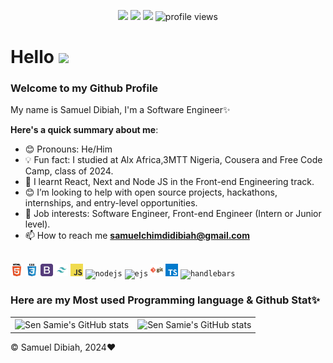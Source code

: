 <p align="center">
    <a href="https://github.com/SammyCouldHelp"><img src="https://img.shields.io/badge/status-updating-yellow.svg"></a>
    <a href="https://github.com/SammyCouldHelp?tab=repositories"><img src="https://img.shields.io/github/contributors/sensamie1/sensamie1?color=blueviolet"></a>
    <a href="https://github.com/SammyCouldHelp"><img src="https://img.shields.io/github/stars/sensamie1.svg?color=blue&logo=github"></a>
    <img src="https://komarev.com/ghpvc/?username=SammyCouldHelp&color=green&style=for-the-badge" alt="profile views">
</p>

<h1 align="left">Hello <img src="https://media.giphy.com/media/hvRJCLFzcasrR4ia7z/giphy.gif" width="30"></h1>
<h3>Welcome to my Github Profile</h3>
<p>My name is Samuel Dibiah, I'm a Software Engineer✨</p>

<!-- [![Linkedin Badge](https://img.shields.io/badge/-SAMUELDIBIAH_-blue?style=for-the-badge&logo=Linkedin&logoColor=white&link=[https://www.linkedin.com/in/sammycouldhelp?utm_source=share&utm_campaign=share_via&utm_content=profile&utm_medium=android_app](https://www.linkedin.com/in/sammycouldhelp?utm_source=share&utm_campaign=share_via&utm_content=profile&utm_medium=android_app))]([www.linkedin.com/in/sammycouldhelp](https://www.linkedin.com/in/sammycouldhelp?utm_source=share&utm_campaign=share_via&utm_content=profile&utm_medium=android_app)) -->

**Here's a quick summary about me**:

- 😊 Pronouns: He/Him </br>
- 💡 Fun fact: I studied at Alx Africa,3MTT Nigeria, Cousera and Free Code Camp, class of 2024.</br>
- 🌱 I learnt React, Next and Node JS in the Front-end Engineering track.</br>
- 😊 I’m looking to help with open source projects, hackathons, internships, and entry-level opportunities.</br>
- 💼 Job interests: Software Engineer, Front-end Engineer (Intern or Junior level).</br>
- 📫 How to reach me <a href = "mailto: samuelchimdidibiah@gmail.com"><b>samuelchimdidibiah@gmail.com</b></a>
<br/><br/>


<code><img height="20" alt="html" src="https://raw.githubusercontent.com/github/explore/80688e429a7d4ef2fca1e82350fe8e3517d3494d/topics/html/html.png"></code>
<code><img height="20" alt="css" src="https://raw.githubusercontent.com/github/explore/80688e429a7d4ef2fca1e82350fe8e3517d3494d/topics/css/css.png"></code>
<code><img src="https://raw.githubusercontent.com/github/explore/80688e429a7d4ef2fca1e82350fe8e3517d3494d/topics/bootstrap/bootstrap.png" height="20"></code>
<code><img height="20" alt="tailwindcss" src="https://raw.githubusercontent.com/github/explore/80688e429a7d4ef2fca1e82350fe8e3517d3494d/topics/tailwind/tailwind.png"></code>
<code><img height="20" alt="javascript" src="https://raw.githubusercontent.com/github/explore/80688e429a7d4ef2fca1e82350fe8e3517d3494d/topics/javascript/javascript.png"></code>
<code><img height="20" alt="nodejs" src="https://miro.medium.com/v2/resize:fit:828/format:webp/1*djs41LAhXT2CsokWjtofRQ.png"></code>
<code><img height="20" alt="ejs" src="https://miro.medium.com/v2/resize:fit:828/format:webp/1*i-YOI4nMBnyPfjSulLxDLA.png"></code>
<code><img height="20" alt="git" src="https://raw.githubusercontent.com/github/explore/80688e429a7d4ef2fca1e82350fe8e3517d3494d/topics/git/git.png"></code>
<code><img height="20" alt="typescript" src="https://raw.githubusercontent.com/github/explore/80688e429a7d4ef2fca1e82350fe8e3517d3494d/topics/typescript/typescript.png"></code>
<code><img height="20" alt="handlebars" src="https://handlebarsjs.com/images/handlebars_logo.png"></code>





<h3>Here are my Most used Programming language & Github Stat✨</h3>

<table>
    <tr>
        <td align="center"><img align="center" src="https://github-readme-stats.vercel.app/api?username=SammyCouldHelp&show_icons=true&include_all_commit=true&theme=synthwave&hide_border=true" alt="Sen Samie's GitHub stats" /></td>
        <td rowspan="2" align="center"><img align="center" src="https://github-readme-stats.vercel.app/api/top-langs/?username=SammyCouldHelp&langs_count=8&layout=compact&theme=dracula&hide_border=true" alt="Sen Samie's GitHub stats" /></td>
    </tr>
</table>


<p>	&copy; Samuel Dibiah, 2024❤️</p>



<!--### Hi there 👋-->

<!--
**sensamie1/sensamie1** is a ✨ _special_ ✨ repository because its `README.md` (this file) appears on your GitHub profile.

Here are some ideas to get you started:

- 🔭 I’m currently working on ...
- 🌱 I’m currently learning ...
- 👯 I’m looking to collaborate on ...
- 🤔 I’m looking for help with ...
- 💬 Ask me about ...
- 📫 How to reach me: ...
- 😄 Pronouns: ...
- ⚡ Fun fact: ...
-->